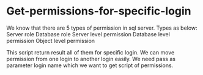 # Get-permissions-for-specific-login
We know that there are 5 types of permission in sql server. Types as below:
Server role
Database role
Server level permission
Database level permission
Object level permission

This script return result all of them for specific login. We can move permission from one login to another login easily. We need pass as parameter login name which we want to get script of permissions.
